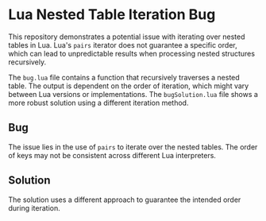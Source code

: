 # Lua Nested Table Iteration Bug

This repository demonstrates a potential issue with iterating over nested tables in Lua.  Lua's `pairs` iterator does not guarantee a specific order, which can lead to unpredictable results when processing nested structures recursively.

The `bug.lua` file contains a function that recursively traverses a nested table.  The output is dependent on the order of iteration, which might vary between Lua versions or implementations.  The `bugSolution.lua` file shows a more robust solution using a different iteration method.

## Bug
The issue lies in the use of `pairs` to iterate over the nested tables.  The order of keys may not be consistent across different Lua interpreters.

## Solution
The solution uses a different approach to guarantee the intended order during iteration.